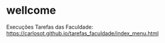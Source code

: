 # wellcome

Execuções Tarefas das Faculdade: https://carlosot.github.io/tarefas_faculdade/index_menu.html
